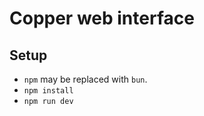 # Copper web interface

## Setup
- `npm` may be replaced with `bun`.
- `npm install`
- `npm run dev`
